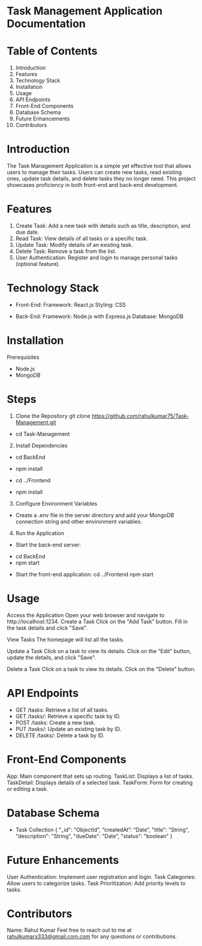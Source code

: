 # Task Management Application Documentation

# Table of Contents
  1. Introduction
  2. Features
  3. Technology Stack
  4. Installation
  5. Usage
  6. API Endpoints
  7. Front-End Components
  8. Database Schema
  9. Future Enhancements
  10. Contributors

# Introduction
The Task Management Application is a simple yet effective tool that allows users to manage their tasks. Users can create new tasks, read existing ones, update task details, and delete tasks they no longer need. This project showcases proficiency in both front-end and back-end development.

# Features
1. Create Task: Add a new task with details such as title, description, and due date.
2. Read Task: View details of all tasks or a specific task.
3. Update Task: Modify details of an existing task.
4. Delete Task: Remove a task from the list.
5. User Authentication: Register and login to manage personal tasks (optional feature).

# Technology Stack
* Front-End:
Framework: React.js
Styling: CSS

* Back-End:
Framework: Node.js with Express.js
Database: MongoDB


# Installation
Prerequisites
* Node.js
* MongoDB

# Steps
1. Clone the Repository
git clone https://github.com/rahulkumar75/Task-Management.git
* cd Task-Management

2. Install Dependencies
* cd BackEnd
- npm install
* cd ../Frontend
- npm install

3. Configure Environment Variables
* Create a .env file in the server directory and add your MongoDB connection string and other environment variables.

4. Run the Application
* Start the back-end server:
- cd BackEnd
- npm start

* Start the front-end application:
cd ../Frontend
npm start

# Usage
Access the Application
Open your web browser and navigate to http://localhost:1234.
Create a Task
Click on the "Add Task" button.
Fill in the task details and click "Save".

View Tasks
The homepage will list all the tasks.

Update a Task
Click on a task to view its details.
Click on the "Edit" button, update the details, and click "Save".

Delete a Task
Click on a task to view its details.
Click on the "Delete" button.

# API Endpoints
* GET /tasks: Retrieve a list of all tasks.
* GET /tasks/: Retrieve a specific task by ID.
* POST /tasks: Create a new task.
* PUT /tasks/: Update an existing task by ID.
* DELETE /tasks/: Delete a task by ID.

# Front-End Components
App: Main component that sets up routing.
TaskList: Displays a list of tasks.
TaskDetail: Displays details of a selected task.
TaskForm: Form for creating or editing a task.

# Database Schema
* Task Collection
{
  "_id": "ObjectId",
  “createdAt”: “Date”,
  "title": "String",
  "description": "String",
  "dueDate": "Date",
  "status": "boolean"
}

# Future Enhancements
User Authentication: Implement user registration and login.
Task Categories: Allow users to categorize tasks.
Task Prioritization: Add priority levels to tasks.

# Contributors
Name: Rahul Kumar
Feel free to reach out to me at rahulkumarx333@gmail.com.com for any questions or contributions.


